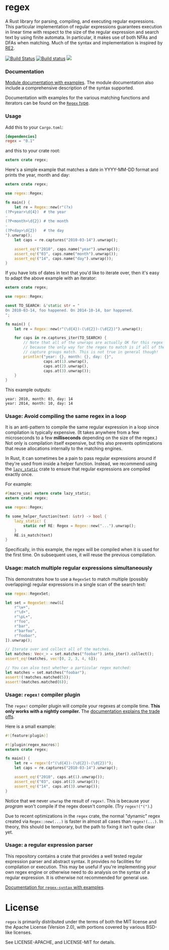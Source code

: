 regex
=====

A Rust library for parsing, compiling, and executing regular expressions.
This particular implementation of regular expressions guarantees execution
in linear time with respect to the size of the regular expression and
search text by using finite automata. In particular, it makes use of both
NFAs and DFAs when matching. Much of the syntax and implementation is inspired
by [RE2](https://github.com/google/re2).

[![Build Status](https://travis-ci.org/rust-lang-nursery/regex.svg?branch=master)](https://travis-ci.org/rust-lang-nursery/regex)
[![Build status](https://ci.appveyor.com/api/projects/status/22g48bo866qr4u77?svg=true)](https://ci.appveyor.com/project/alexcrichton/regex)
[![](http://meritbadge.herokuapp.com/regex)](https://crates.io/crates/regex)

### Documentation

[Module documentation with examples](https://doc.rust-lang.org/regex).
The module documentation also include a comprehensive description of the syntax
supported.

Documentation with examples for the various matching functions and iterators
can be found on the
[`Regex` type](https://doc.rust-lang.org/regex/regex/enum.Regex.html).


### Usage

Add this to your `Cargo.toml`:

```toml
[dependencies]
regex = "0.1"
```

and this to your crate root:

```rust
extern crate regex;
```

Here's a simple example that matches a date in YYYY-MM-DD format and prints the
year, month and day:

```rust
extern crate regex;

use regex::Regex;

fn main() {
    let re = Regex::new(r"(?x)
(?P<year>\d{4})  # the year
-
(?P<month>\d{2}) # the month
-
(?P<day>\d{2})   # the day
").unwrap();
    let caps = re.captures("2010-03-14").unwrap();

    assert_eq!("2010", caps.name("year").unwrap());
    assert_eq!("03", caps.name("month").unwrap());
    assert_eq!("14", caps.name("day").unwrap());
}
```

If you have lots of dates in text that you'd like to iterate over, then it's
easy to adapt the above example with an iterator:

```rust
extern crate regex;

use regex::Regex;

const TO_SEARCH: &'static str = "
On 2010-03-14, foo happened. On 2014-10-14, bar happened.
";

fn main() {
    let re = Regex::new(r"(\d{4})-(\d{2})-(\d{2})").unwrap();

    for caps in re.captures_iter(TO_SEARCH) {
        // Note that all of the unwraps are actually OK for this regex
        // because the only way for the regex to match is if all of the
        // capture groups match. This is not true in general though!
        println!("year: {}, month: {}, day: {}",
                 caps.at(1).unwrap(),
                 caps.at(2).unwrap(),
                 caps.at(3).unwrap());
    }
}
```

This example outputs:

```
year: 2010, month: 03, day: 14
year: 2014, month: 10, day: 14
```

### Usage: Avoid compiling the same regex in a loop

It is an anti-pattern to compile the same regular expression in a loop since
compilation is typically expensive. (It takes anywhere from a few microseconds
to a few **milliseconds** depending on the size of the regex.) Not only is
compilation itself expensive, but this also prevents optimizations that reuse
allocations internally to the matching engines.

In Rust, it can sometimes be a pain to pass regular expressions around if
they're used from inside a helper function. Instead, we recommend using the
[`lazy_static`](https://crates.io/crates/lazy_static) crate to ensure that
regular expressions are compiled exactly once.

For example:

```rust
#[macro_use] extern crate lazy_static;
extern crate regex;

use regex::Regex;

fn some_helper_function(text: &str) -> bool {
    lazy_static! {
        static ref RE: Regex = Regex::new("...").unwrap();
    }
    RE.is_match(text)
}
```

Specifically, in this example, the regex will be compiled when it is used for
the first time. On subsequent uses, it will reuse the previous compilation.

### Usage: match multiple regular expressions simultaneously

This demonstrates how to use a `RegexSet` to match multiple (possibly
overlapping) regular expressions in a single scan of the search text:

```rust
use regex::RegexSet;

let set = RegexSet::new(&[
    r"\w+",
    r"\d+",
    r"\pL+",
    r"foo",
    r"bar",
    r"barfoo",
    r"foobar",
]).unwrap();

// Iterate over and collect all of the matches.
let matches: Vec<_> = set.matches("foobar").into_iter().collect();
assert_eq!(matches, vec![0, 2, 3, 4, 6]);

// You can also test whether a particular regex matched:
let matches = set.matches("foobar");
assert!(!matches.matched(5));
assert!(matches.matched(6));
```

### Usage: `regex!` compiler plugin

The `regex!` compiler plugin will compile your regexes at compile time. **This
only works with a nightly compiler.**
The
[documentation explains the trade
offs](https://doc.rust-lang.org/regex/regex/index.html#the-regex!-macro).

Here is a small example:

```rust
#![feature(plugin)]

#![plugin(regex_macros)]
extern crate regex;

fn main() {
    let re = regex!(r"(\d{4})-(\d{2})-(\d{2})");
    let caps = re.captures("2010-03-14").unwrap();

    assert_eq!("2010", caps.at(1).unwrap());
    assert_eq!("03", caps.at(2).unwrap());
    assert_eq!("14", caps.at(3).unwrap());
}
```

Notice that we never `unwrap` the result of `regex!`. This is because your
*program* won't compile if the regex doesn't compile. (Try `regex!("(")`.)

Due to recent optimizations in the `regex` crate, the normal "dynamic" regex
created via `Regex::new(...)` is faster in almost all cases than `regex!(...)`.
In theory, this should be temporary, but the path to fixing it isn't quite
clear yet.

### Usage: a regular expression parser

This repository contains a crate that provides a well tested regular expression
parser and abstract syntax. It provides no facilities for compilation or
execution. This may be useful if you're implementing your own regex engine or
otherwise need to do analysis on the syntax of a regular expression. It is
otherwise not recommended for general use.

[Documentation for `regex-syntax` with
examples](https://doc.rust-lang.org/regex/regex_syntax/index.html).

# License

`regex` is primarily distributed under the terms of both the MIT license and
the Apache License (Version 2.0), with portions covered by various BSD-like
licenses.

See LICENSE-APACHE, and LICENSE-MIT for details.
